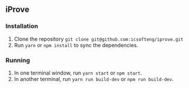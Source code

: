 ## iProve
### Installation
1. Clone the repository `git clone git@github.com:icsofteng/iprove.git`
2. Run `yarn` or `npm install` to sync the dependencies.

### Running
1. In one terminal window, run `yarn start` or `npm start`.
2. In another terminal, run `yarn run build-dev` or `npm run build-dev`.